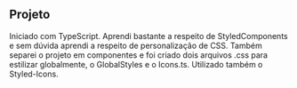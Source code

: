 ## Projeto

Iniciado com TypeScript.
Aprendi bastante a respeito de StyledComponents e sem dúvida aprendi a respeito de personalização de CSS.
Também separei o projeto em componentes e foi criado dois arquivos .css para estilizar globalmente, o GlobalStyles e o Icons.ts.
Utilizado também o Styled-Icons.

